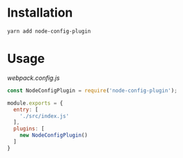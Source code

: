 # Installation
```shell
yarn add node-config-plugin
```

# Usage
_webpack.config.js_
```javascript
const NodeConfigPlugin = require('node-config-plugin');

module.exports = {
  entry: [
    './src/index.js'
  ],
  plugins: [
    new NodeConfigPlugin()
  ]
}
```